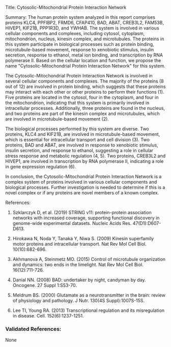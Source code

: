 Title: Cytosolic-Mitochondrial Protein Interaction Network

Summary: The human protein system analyzed in this report comprises proteins KLC4, PPFIBP2, FRMD6, CFAP410, BAD, ABAT, CREB3L2, FAM53B, HIVEP1, KIF21B, PPP1R3D, and YWHAB. The system is involved in various cellular components and complexes, including cytosol, cytoplasm, mitochondrion, nucleus, kinesin complex, and microtubules. The proteins in this system participate in biological processes such as protein binding, microtubule-based movement, response to xenobiotic stimulus, insulin secretion, response to ethanol, metal ion binding, and transcription by RNA polymerase II. Based on the cellular location and function, we propose the name "Cytosolic-Mitochondrial Protein Interaction Network" for this system.

The Cytosolic-Mitochondrial Protein Interaction Network is involved in several cellular components and complexes. The majority of the proteins (8 out of 12) are involved in protein binding, which suggests that these proteins may interact with each other or other proteins to perform their functions (1). Five proteins are located in the cytosol, four in the cytoplasm, and four in the mitochondrion, indicating that this system is primarily involved in intracellular processes. Additionally, three proteins are found in the nucleus, and two proteins are part of the kinesin complex and microtubules, which are involved in microtubule-based movement (2).

The biological processes performed by this system are diverse. Two proteins, KLC4 and KIF21B, are involved in microtubule-based movement, which is essential for intracellular transport and cell division (3). Two proteins, BAD and ABAT, are involved in response to xenobiotic stimulus, insulin secretion, and response to ethanol, suggesting a role in cellular stress response and metabolic regulation (4, 5). Two proteins, CREB3L2 and HIVEP1, are involved in transcription by RNA polymerase II, indicating a role in gene expression regulation (6).

In conclusion, the Cytosolic-Mitochondrial Protein Interaction Network is a complex system of proteins involved in various cellular components and biological processes. Further investigation is needed to determine if this is a novel complex or if any proteins are novel members of a known complex.

References:

1. Szklarczyk D, et al. (2019) STRING v11: protein-protein association networks with increased coverage, supporting functional discovery in genome-wide experimental datasets. Nucleic Acids Res. 47(D1):D607-D613.

2. Hirokawa N, Noda Y, Tanaka Y, Niwa S. (2009) Kinesin superfamily motor proteins and intracellular transport. Nat Rev Mol Cell Biol. 10(10):682-696.

3. Akhmanova A, Steinmetz MO. (2015) Control of microtubule organization and dynamics: two ends in the limelight. Nat Rev Mol Cell Biol. 16(12):711-726.

4. Danial NN. (2008) BAD: undertaker by night, candyman by day. Oncogene. 27 Suppl 1:S53-70.

5. Meldrum BS. (2000) Glutamate as a neurotransmitter in the brain: review of physiology and pathology. J Nutr. 130(4S Suppl):1007S-15S.

6. Lee TI, Young RA. (2013) Transcriptional regulation and its misregulation in disease. Cell. 152(6):1237-1251.

### Validated References: 

None



